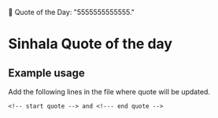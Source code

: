 <!-- start quote -->
💬 Quote of the Day: "5555555555555."
<!-- end quote -->

# Sinhala Quote of the day

## Example usage

Add the following lines in the file where quote will be updated.
```
<!-- start quote --> and <!--- end quote -->
```
